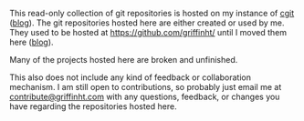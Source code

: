 This read-only collection of git repositories is hosted on my instance of <a href="https://git.zx2c4.com/cgit/">cgit</a> (<a href="/todo">blog</a>). The git repositories hosted here are either created or used by me. They used to be hosted at <a href="https://github.com/griffinht/">https://github.com/griffinht/</a> until I moved them here (<a href="/todo">blog</a>).

Many of the projects hosted here are broken and unfinished. 

This also does not include any kind of feedback or collaboration mechanism. I am still open to contributions, so probably just email me at <a href="mailto:Contribute@griffinht.com">contribute@griffinht.com</a> with any questions, feedback, or changes you have regarding the repositories hosted here.
